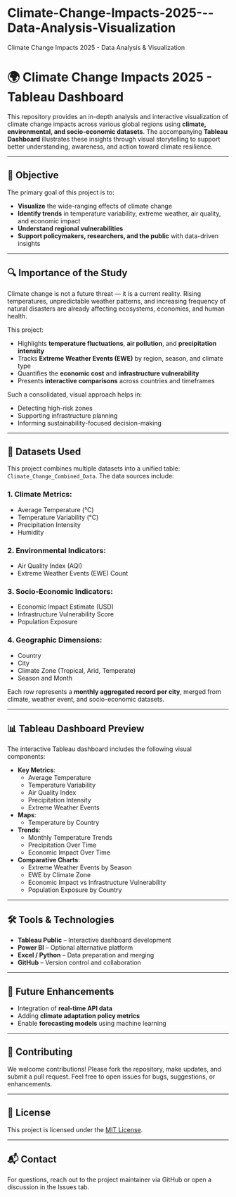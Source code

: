 # Climate-Change-Impacts-2025---Data-Analysis-Visualization
Climate Change Impacts 2025 - Data Analysis &amp; Visualization


# 🌍 Climate Change Impacts 2025 - Tableau Dashboard 

This repository provides an in-depth analysis and interactive visualization of climate change impacts across various global regions using **climate, environmental, and socio-economic datasets**. The accompanying **Tableau Dashboard** illustrates these insights through visual storytelling to support better understanding, awareness, and action toward climate resilience.

---

## 📌 Objective

The primary goal of this project is to:
- **Visualize** the wide-ranging effects of climate change
- **Identify trends** in temperature variability, extreme weather, air quality, and economic impact
- **Understand regional vulnerabilities**
- **Support policymakers, researchers, and the public** with data-driven insights

---

## 🔍 Importance of the Study

Climate change is not a future threat — it is a current reality. Rising temperatures, unpredictable weather patterns, and increasing frequency of natural disasters are already affecting ecosystems, economies, and human health. 

This project:
- Highlights **temperature fluctuations**, **air pollution**, and **precipitation intensity**
- Tracks **Extreme Weather Events (EWE)** by region, season, and climate type
- Quantifies the **economic cost** and **infrastructure vulnerability**
- Presents **interactive comparisons** across countries and timeframes

Such a consolidated, visual approach helps in:
- Detecting high-risk zones
- Supporting infrastructure planning
- Informing sustainability-focused decision-making

---

## 📂 Datasets Used

This project combines multiple datasets into a unified table: `Climate_Change_Combined_Data`. The data sources include:

### 1. Climate Metrics:
- Average Temperature (°C)
- Temperature Variability (°C)
- Precipitation Intensity
- Humidity

### 2. Environmental Indicators:
- Air Quality Index (AQI)
- Extreme Weather Events (EWE) Count

### 3. Socio-Economic Indicators:
- Economic Impact Estimate (USD)
- Infrastructure Vulnerability Score
- Population Exposure

### 4. Geographic Dimensions:
- Country
- City
- Climate Zone (Tropical, Arid, Temperate)
- Season and Month

Each row represents a **monthly aggregated record per city**, merged from climate, weather event, and socio-economic datasets.

---

## 📊 Tableau Dashboard Preview

The interactive Tableau dashboard includes the following visual components:

- **Key Metrics**: 
  - Average Temperature
  - Temperature Variability
  - Air Quality Index
  - Precipitation Intensity
  - Extreme Weather Events
- **Maps**: 
  - Temperature by Country
- **Trends**: 
  - Monthly Temperature Trends
  - Precipitation Over Time
  - Economic Impact Over Time
- **Comparative Charts**:
  - Extreme Weather Events by Season
  - EWE by Climate Zone
  - Economic Impact vs Infrastructure Vulnerability
  - Population Exposure by Country


---

## 🛠 Tools & Technologies

- **Tableau Public** – Interactive dashboard development
- **Power BI** – Optional alternative platform
- **Excel / Python** – Data preparation and merging
- **GitHub** – Version control and collaboration

---

## 🚀 Future Enhancements

- Integration of **real-time API data**
- Adding **climate adaptation policy metrics**
- Enable **forecasting models** using machine learning

---

## 🤝 Contributing

We welcome contributions! Please fork the repository, make updates, and submit a pull request. Feel free to open issues for bugs, suggestions, or enhancements.

---

## 📜 License

This project is licensed under the [MIT License](LICENSE).

---

## 📬 Contact

For questions, reach out to the project maintainer via GitHub or open a discussion in the Issues tab.


